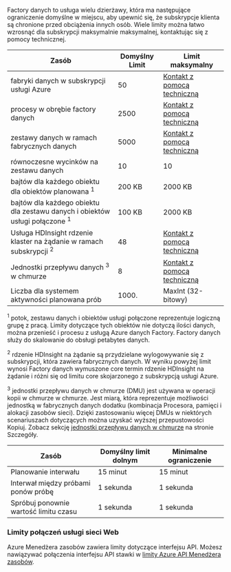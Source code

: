 Factory danych to usługa wielu dzierżawy, która ma następujące ograniczenie domyślne w miejscu, aby upewnić się, że subskrypcje klienta są chronione przed obciążenia innych osób. Wiele limity można łatwo wzrosnąć dla subskrypcji maksymalnie maksymalnej, kontaktując się z pomocy technicznej. 

**Zasób** | **Domyślny Limit** | **Limit maksymalny**
-------- | ------------- | -------------
fabryki danych w subskrypcji usługi Azure | 50 | [Kontakt z pomocą techniczną](https://azure.microsoft.com/blog/2014/06/04/azure-limits-quotas-increase-requests/)
procesy w obrębie factory danych | 2500 | [Kontakt z pomocą techniczną](https://azure.microsoft.com/blog/2014/06/04/azure-limits-quotas-increase-requests/)
zestawy danych w ramach fabrycznych danych | 5000 | [Kontakt z pomocą techniczną](https://azure.microsoft.com/blog/2014/06/04/azure-limits-quotas-increase-requests/)
równoczesne wycinków na zestawu danych | 10 | 10
bajtów dla każdego obiektu dla obiektów planowana <sup>1</sup> | 200 KB | 2000 KB
bajtów dla każdego obiektu dla zestawu danych i obiektów usługi połączone <sup>1</sup> | 100 KB | 2000 KB
Usługa HDInsight rdzenie klaster na żądanie w ramach subskrypcji <sup>2</sup> | 48 | [Kontakt z pomocą techniczną](https://azure.microsoft.com/blog/2014/06/04/azure-limits-quotas-increase-requests/)
Jednostki przepływu danych <sup>3</sup> w chmurze | 8 | [Kontakt z pomocą techniczną](https://azure.microsoft.com/blog/2014/06/04/azure-limits-quotas-increase-requests/)
Liczba dla systemem aktywności planowana prób | 1000. | MaxInt (32-bitowy)

<sup>1</sup> potok, zestawu danych i obiektów usługi połączone reprezentuje logiczną grupę z pracą. Limity dotyczące tych obiektów nie dotyczą ilości danych, można przenieść i procesu z usługą Azure danych Factory. Factory danych służy do skalowanie do obsługi petabytes danych.

<sup>2</sup> rdzenie HDInsight na żądanie są przydzielane wylogowywanie się z subskrypcji, która zawiera fabrycznych danych. W wyniku powyżej limit wynosi Factory danych wymuszone core termin rdzenie HDInsight na żądanie i różni się od limitu core skojarzonego z subskrypcją usługi Azure.

<sup>3</sup> jednostki przepływu danych w chmurze (DMU) jest używana w operacji kopii w chmurze w chmurze. Jest miarą, która reprezentuje możliwości jednostką w fabrycznych danych dodatku (kombinacja Procesora, pamięci i alokacji zasobów sieci). Dzięki zastosowaniu więcej DMUs w niektórych scenariuszach dotyczących można uzyskać wyższej przepustowości Kopiuj. Zobacz sekcję [jednostki przepływu danych w chmurze](../../articles/data-factory/data-factory-copy-activity-performance.md#cloud-data-movement-units) na stronie Szczegóły.

**Zasób** | **Domyślny limit dolnym** | **Minimalne ograniczenie**
-------- | ------------------- | -------------
Planowanie interwału | 15 minut | 15 minut
Interwał między próbami ponów próbę | 1 sekunda | 1 sekunda
Spróbuj ponownie wartość limitu czasu | 1 sekunda | 1 sekunda


### <a name="web-service-call-limits"></a>Limity połączeń usługi sieci Web

Azure Menedżera zasobów zawiera limity dotyczące interfejsu API. Możesz nawiązywać połączenia interfejsu API stawki w [limity Azure API Menedżera zasobów](../azure-subscription-service-limits.md#resource-group-limits). 


